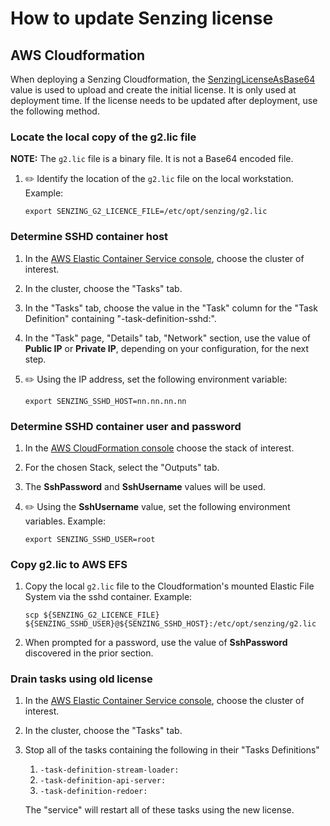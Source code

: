 # How to update Senzing license

## AWS Cloudformation

When deploying a Senzing Cloudformation, the
[SenzingLicenseAsBase64](http://hub.senzing.com/aws-cloudformation-ecs-poc-simple/#senzinglicenseasbase64)
value is used to upload and create the initial license.
It is only used at deployment time.
If the license needs to be updated after deployment,
use the following method.

### Locate the local copy of the g2.lic file

**NOTE:** The `g2.lic` file is a binary file.  It is not a Base64 encoded file.

1. :pencil2: Identify the location of the `g2.lic` file on the local workstation.
   Example:

    ```console
    export SENZING_G2_LICENCE_FILE=/etc/opt/senzing/g2.lic
    ```

### Determine SSHD container host

1. In the
   [AWS Elastic Container Service console](https://console.aws.amazon.com/ecs/home?#/clusters),
   choose the cluster of interest.
1. In the cluster, choose the "Tasks" tab.
1. In the "Tasks" tab, choose the value in the "Task" column for the "Task Definition" containing "-task-definition-sshd:".
1. In the "Task" page, "Details" tab, "Network" section, use the value of **Public IP** or **Private IP**,
   depending on your configuration, for the next step.

1. :pencil2: Using the IP address, set the following environment variable:

    ```console
    export SENZING_SSHD_HOST=nn.nn.nn.nn
    ```

### Determine SSHD container user and password

1. In the
   [AWS CloudFormation console](https://console.aws.amazon.com/cloudformation/home)
   choose the stack of interest.
1. For the chosen Stack, select the "Outputs" tab.
1. The **SshPassword** and **SshUsername** values will be used.
1. :pencil2: Using the **SshUsername** value, set the following environment variables.
   Example:

    ```console
    export SENZING_SSHD_USER=root
    ```

### Copy g2.lic to AWS EFS

1. Copy the local `g2.lic` file to the Cloudformation's mounted Elastic File System via the sshd container.
   Example:

    ```console
    scp ${SENZING_G2_LICENCE_FILE} ${SENZING_SSHD_USER}@${SENZING_SSHD_HOST}:/etc/opt/senzing/g2.lic
    ```

1. When prompted for a password, use the value of **SshPassword** discovered in the prior section.

### Drain tasks using old license

1. In the
   [AWS Elastic Container Service console](https://console.aws.amazon.com/ecs/home?#/clusters),
   choose the cluster of interest.
1. In the cluster, choose the "Tasks" tab.
1. Stop all of the tasks containing the following in their "Tasks Definitions"
    1. `-task-definition-stream-loader:`
    1. `-task-definition-api-server:`
    1. `-task-definition-redoer:`

   The "service" will restart all of these tasks using the new license.
